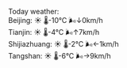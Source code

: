 Today weather:  
Beijing: ☀️ 🌡️-10°C 🌬️↓0km/h  
Tianjin: ☀️ 🌡️-4°C 🌬️↑7km/h  
Shijiazhuang: ☀️ 🌡️-2°C 🌬️←1km/h  
Tangshan: ☀️ 🌡️-6°C 🌬️→9km/h  
